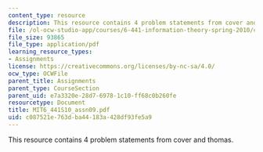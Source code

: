 ```yaml
---
content_type: resource
description: This resource contains 4 problem statements from cover and thomas.
file: /ol-ocw-studio-app/courses/6-441-information-theory-spring-2010/c087521e763dba44183a428df93fe5a9_MIT6_441S10_assn09.pdf
file_size: 93865
file_type: application/pdf
learning_resource_types:
- Assignments
license: https://creativecommons.org/licenses/by-nc-sa/4.0/
ocw_type: OCWFile
parent_title: Assignments
parent_type: CourseSection
parent_uid: e7a3320e-28d7-6978-1c10-ff68c0b260fe
resourcetype: Document
title: MIT6_441S10_assn09.pdf
uid: c087521e-763d-ba44-183a-428df93fe5a9
---
```

This resource contains 4 problem statements from cover and thomas.